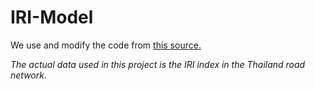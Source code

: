 # IRI-Model

We use and modify the code from [this source.](https://medium.com/@aditiajain/analyzing-openstreetmap-road-network-attributes-with-networkx-pyg-and-graph-neural-networks-2f3d7b0f832)

*The actual data used in this project is the IRI index in the Thailand road network.*

